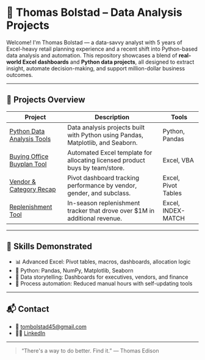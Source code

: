 # 🧠 Thomas Bolstad – Data Analysis Projects

Welcome! I'm Thomas Bolstad — a data-savvy analyst with 5 years of Excel-heavy retail planning experience and a recent shift into Python-based data analysis and automation. This repository showcases a blend of **real-world Excel dashboards** and **Python data projects**, all designed to extract insight, automate decision-making, and support million-dollar business outcomes.

---

## 📂 Projects Overview

| Project | Description | Tools |
|--------|-------------|-------|
| [Python Data Analysis Tools](./Python%20Data%20Analysis%20Tools) | Data analysis projects built with Python using Pandas, Matplotlib, and Seaborn. | Python, Pandas |
| [Buying Office Buyplan Tool](./Excel%20Data%20Analysis%20Tools/Buying%20Office%20Buyplan%20Automation%20Template) | Automated Excel template for allocating licensed product buys by team/store. | Excel, VBA |
| [Vendor & Category Recap](./Excel%20Data%20Analysis%20Tools/Vendor%20and%20Category%20Recap) | Pivot dashboard tracking performance by vendor, gender, and subclass. | Excel, Pivot Tables |
| [Replenishment Tool](./Excel%20Data%20Analysis%20Tools/Replenishment%20Tool) | In-season replenishment tracker that drove over $1M in additional revenue. | Excel, INDEX-MATCH |

---

## 🔧 Skills Demonstrated

- 📊 Advanced Excel: Pivot tables, macros, dashboards, allocation logic
- 🐍 Python: Pandas, NumPy, Matplotlib, Seaborn
- 🧠 Data storytelling: Dashboards for executives, vendors, and finance
- 🔄 Process automation: Reduced manual hours with self-updating tools

---

## 📬 Contact

- 📧 tombolstad45@gmail.com  
- 🧑‍💻 [LinkedIn](https://www.linkedin.com/in/thomas-bolstad-647049139/)

---
> “There's a way to do better. Find it.” — Thomas Edison
